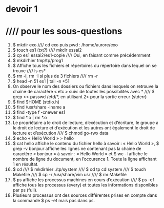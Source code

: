 # devoir 1

# //// pour les sous-questions

1. $ mkdir exo //// cd exo puis pwd : /home/aurore/exo
2. $ touch es1 (txt?) //// mkdir essai2
3. $ cp es1 essai2/es1-copie //// Oui, en faisant comme précédemment
4. $ mkdirhier tmp/tp/prog1
5. $ Affiche tous les fichiers et répertoires du répertoire dans lequel on se trouve //// ls es*
6. $ rm -i, rm -I si plus de 3 fichiers //// rm -r
7. $ head -n 51 es1 | tail -n +51
8. On observe le nom des dossiers ou fichiers dans lesquels on retrouve la chaîne de caractère « etc » suivi de toutes les possibilités avec * //// $ grep >> passwd /etd/*, en utilisant 2> pour la sortie erreur (stderr)
9. $ find $HOME \(stdio.h\) 
10. $ find /usr/share -iname a
11. $ find -type f -cnewer es1 
12. $ find *.o | rm *.o
13. Le propriétaire a le droit de lecture, d’exécution et d’écriture, le groupe a le droit de lecture et d’exécution et les autres ont également le droit de lecture et d’exécution //// $ chmod go-rwx data
14. $ echo « Hello World » > hello
15. $ cat hello affiche le contenu du fichier hello à savoir : « Hello World », $ grep -v bonjour affiche les lignes ne contenant pas la chaine de caractère « bonjour » à savoir : « Hello World » et $ wc -l affiche le nombre de ligne du document, en l’occurence 1. Toute la ligne affichant 1 en résultat.
16. $ cd //// $ mkdirhier ./tp/system //// $ cd tp cd system //// $ touch Makefile //// $ cp -r /usr/share/vim usr //// $ rm Makefile
17. $ ps affiche les processus machines en cours d’exécution //// $ ps -ef affiche tous les processus (every) et toutes les informations disponibles par ps (full).
18. Plusieurs processus ont des sources différentes prises en compte dans la commande $ ps -ef mais pas dans ps.

